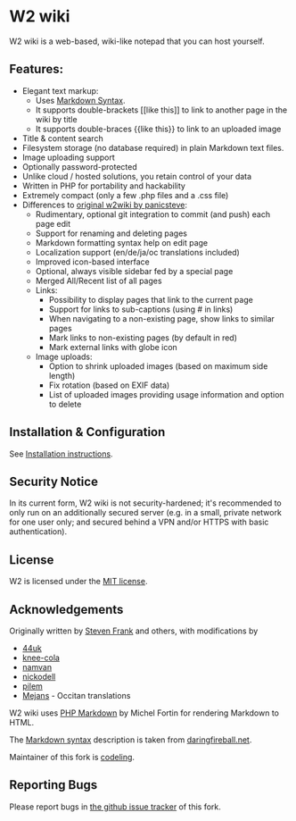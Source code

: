 # W2 wiki

W2 wiki is a web-based, wiki-like notepad that you can host yourself.


## Features:

- Elegant text markup:
    - Uses [Markdown Syntax](https://github.com/codeling/w2wiki/blob/master/pages/MarkdownSyntax.md).
    - It supports double-brackets [[like this]] to link to another page in the wiki by title
    - It supports double-braces {{like this}} to link to an uploaded image
- Title & content search
- Filesystem storage (no database required) in plain Markdown text files.
- Image uploading support
- Optionally password-protected
- Unlike cloud / hosted solutions, you retain control of your data
- Written in PHP for portability and hackability
- Extremely compact (only a few .php files and a .css file)
- Differences to [original w2wiki by panicsteve](https://github.com/panicsteve/w2wiki):
    - Rudimentary, optional git integration to commit (and push) each page edit
    - Support for renaming and deleting pages
    - Markdown formatting syntax help on edit page
    - Localization support (en/de/ja/oc translations included)
    - Improved icon-based interface
    - Optional, always visible sidebar fed by a special page
	- Merged All/Recent list of all pages
    - Links:
        - Possibility to display pages that link to the current page
        - Support for links to sub-captions (using # in links)
	    - When navigating to a non-existing page, show links to similar pages
	    - Mark links to non-existing pages (by default in red)
        - Mark external links with globe icon
	- Image uploads:
		- Option to shrink uploaded images (based on maximum side length)
		- Fix rotation (based on EXIF data)
		- List of uploaded images providing usage information and option to delete


## Installation & Configuration

See [Installation instructions](https://github.com/codeling/w2wiki/blob/master/INSTALL.md).


## Security Notice

In its current form, W2 wiki is not security-hardened; it's recommended to only run on an additionally secured server (e.g. in a small, private network for one user only; and secured behind a VPN and/or HTTPS with basic authentication).


## License

W2 is licensed under the [MIT license](https://github.com/codeling/w2wiki/blob/master/LICENSE).


## Acknowledgements

Originally written by [Steven Frank](https://github.com/panicsteve/w2wiki) and others, with modifications by
- [44uk](https://github.com/44uk/w2wiki)
- [knee-cola](https://github.com/knee-cola/w2wiki)
- [namvan](https://github.com/namvan/w2wiki)
- [nickodell](https://github.com/nickodell/w2wiki)
- [pilem](https://github.com/pilem/w2)
- [Mejans](https://github.com/Mejans) - Occitan translations

W2 wiki uses [PHP Markdown](https://github.com/michelf/php-markdown) by Michel Fortin for rendering Markdown to HTML.

The [Markdown syntax](https://github.com/codeling/w2wiki/blob/master/pages/MarkdownSyntax.md) description is taken from [daringfireball.net](https://daringfireball.net/projects/markdown/syntax).

Maintainer of this fork is [codeling](https://github.com/codeling/w2wiki).


## Reporting Bugs

Please report bugs in [the github issue tracker](https://github.com/codeling/w2wiki/issues) of this fork.

